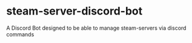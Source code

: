 # steam-server-discord-bot
A Discord Bot designed to be able to manage steam-servers via discord commands
